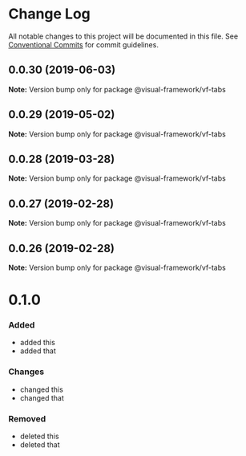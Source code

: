 # Change Log

All notable changes to this project will be documented in this file.
See [Conventional Commits](https://conventionalcommits.org) for commit guidelines.

## 0.0.30 (2019-06-03)

**Note:** Version bump only for package @visual-framework/vf-tabs





## 0.0.29 (2019-05-02)

**Note:** Version bump only for package @visual-framework/vf-tabs





## 0.0.28 (2019-03-28)

**Note:** Version bump only for package @visual-framework/vf-tabs





## 0.0.27 (2019-02-28)

**Note:** Version bump only for package @visual-framework/vf-tabs





## 0.0.26 (2019-02-28)

**Note:** Version bump only for package @visual-framework/vf-tabs





# 0.1.0

### Added
- added this
- added that

### Changes

- changed this
- changed that

### Removed

- deleted this
- deleted that
